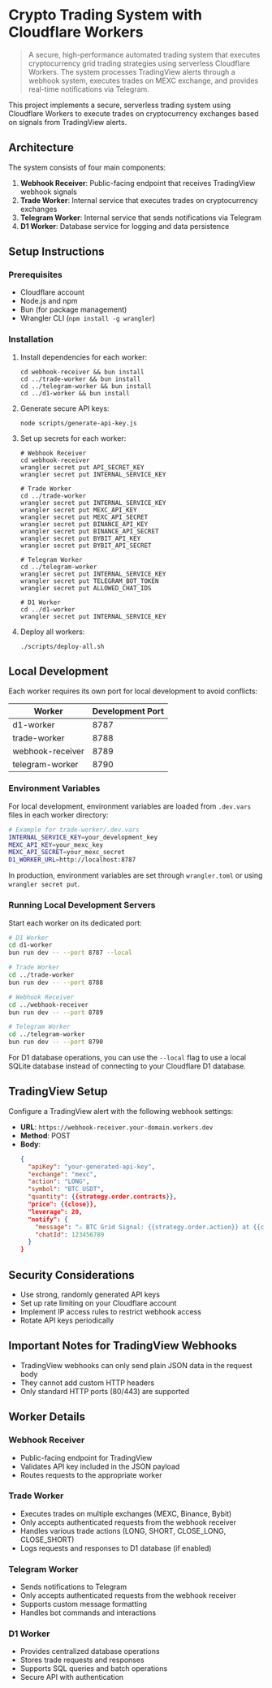 # Crypto Trading System with Cloudflare Workers

> A secure, high-performance automated trading system that executes cryptocurrency grid trading strategies using serverless Cloudflare Workers. The system processes TradingView alerts through a webhook system, executes trades on MEXC exchange, and provides real-time notifications via Telegram.

This project implements a secure, serverless trading system using Cloudflare Workers to execute trades on cryptocurrency exchanges based on signals from TradingView alerts.

## Architecture

The system consists of four main components:

1. **Webhook Receiver**: Public-facing endpoint that receives TradingView webhook signals
2. **Trade Worker**: Internal service that executes trades on cryptocurrency exchanges
3. **Telegram Worker**: Internal service that sends notifications via Telegram
4. **D1 Worker**: Database service for logging and data persistence

## Setup Instructions

### Prerequisites

- Cloudflare account
- Node.js and npm
- Bun (for package management)
- Wrangler CLI (`npm install -g wrangler`)

### Installation

1. Install dependencies for each worker:
   ```
   cd webhook-receiver && bun install
   cd ../trade-worker && bun install
   cd ../telegram-worker && bun install
   cd ../d1-worker && bun install
   ```

2. Generate secure API keys:
   ```
   node scripts/generate-api-key.js
   ```

3. Set up secrets for each worker:
   ```
   # Webhook Receiver
   cd webhook-receiver
   wrangler secret put API_SECRET_KEY
   wrangler secret put INTERNAL_SERVICE_KEY
   
   # Trade Worker
   cd ../trade-worker
   wrangler secret put INTERNAL_SERVICE_KEY
   wrangler secret put MEXC_API_KEY
   wrangler secret put MEXC_API_SECRET
   wrangler secret put BINANCE_API_KEY
   wrangler secret put BINANCE_API_SECRET
   wrangler secret put BYBIT_API_KEY
   wrangler secret put BYBIT_API_SECRET
   
   # Telegram Worker
   cd ../telegram-worker
   wrangler secret put INTERNAL_SERVICE_KEY
   wrangler secret put TELEGRAM_BOT_TOKEN
   wrangler secret put ALLOWED_CHAT_IDS
   
   # D1 Worker
   cd ../d1-worker
   wrangler secret put INTERNAL_SERVICE_KEY
   ```

4. Deploy all workers:
   ```
   ./scripts/deploy-all.sh
   ```

## Local Development

Each worker requires its own port for local development to avoid conflicts:

| Worker | Development Port |
|--------|-----------------|
| d1-worker | 8787 |
| trade-worker | 8788 |
| webhook-receiver | 8789 |
| telegram-worker | 8790 |

### Environment Variables

For local development, environment variables are loaded from `.dev.vars` files in each worker directory:

```bash
# Example for trade-worker/.dev.vars
INTERNAL_SERVICE_KEY=your_development_key
MEXC_API_KEY=your_mexc_key
MEXC_API_SECRET=your_mexc_secret
D1_WORKER_URL=http://localhost:8787
```

In production, environment variables are set through `wrangler.toml` or using `wrangler secret put`.

### Running Local Development Servers

Start each worker on its dedicated port:

```bash
# D1 Worker
cd d1-worker
bun run dev -- --port 8787 --local

# Trade Worker
cd ../trade-worker
bun run dev -- --port 8788

# Webhook Receiver
cd ../webhook-receiver
bun run dev -- --port 8789

# Telegram Worker
cd ../telegram-worker
bun run dev -- --port 8790
```

For D1 database operations, you can use the `--local` flag to use a local SQLite database instead of connecting to your Cloudflare D1 database.

## TradingView Setup

Configure a TradingView alert with the following webhook settings:

- **URL**: `https://webhook-receiver.your-domain.workers.dev`
- **Method**: POST
- **Body**:
  ```json
  {
    "apiKey": "your-generated-api-key",
    "exchange": "mexc",
    "action": "LONG",
    "symbol": "BTC_USDT",
    "quantity": {{strategy.order.contracts}},
    "price": {{close}},
    "leverage": 20,
    "notify": {
      "message": "⚠️ BTC Grid Signal: {{strategy.order.action}} at {{close}}",
      "chatId": 123456789
    }
  }
  ```

## Security Considerations

- Use strong, randomly generated API keys
- Set up rate limiting on your Cloudflare account
- Implement IP access rules to restrict webhook access
- Rotate API keys periodically

## Important Notes for TradingView Webhooks

- TradingView webhooks can only send plain JSON data in the request body
- They cannot add custom HTTP headers
- Only standard HTTP ports (80/443) are supported

## Worker Details

### Webhook Receiver
- Public-facing endpoint for TradingView
- Validates API key included in the JSON payload
- Routes requests to the appropriate worker

### Trade Worker
- Executes trades on multiple exchanges (MEXC, Binance, Bybit)
- Only accepts authenticated requests from the webhook receiver
- Handles various trade actions (LONG, SHORT, CLOSE_LONG, CLOSE_SHORT)
- Logs requests and responses to D1 database (if enabled)

### Telegram Worker
- Sends notifications to Telegram
- Only accepts authenticated requests from the webhook receiver
- Supports custom message formatting
- Handles bot commands and interactions

### D1 Worker
- Provides centralized database operations
- Stores trade requests and responses
- Supports SQL queries and batch operations
- Secure API with authentication
